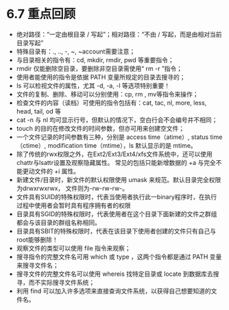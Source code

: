 # 6.7 重点回顾

-   绝对路径：“一定由根目录 / 写起”；相对路径：“不由 / 写起，而是由相对当前目录写起”
-   特殊目录有：., .., -, \~, \~account需要注意；
-   与目录相关的指令有：cd, mkdir, rmdir, pwd 等重要指令；
-   rmdir 仅能删除空目录，要删除非空目录需使用“ rm -r ”指令；
-   使用者能使用的指令是依据 PATH 变量所规定的目录去搜寻的；
-   ls 可以检视文件的属性，尤其 -d, -a, -l 等选项特别重要！
-   文件的复制、删除、移动可以分别使用：cp, rm , mv等指令来操作；
-   检查文件的内容（读档）可使用的指令包括有：cat, tac, nl, more, less, head, tail, od 等
-   cat -n 与 nl 均可显示行号，但默认的情况下，空白行会不会编号并不相同；
-   touch 的目的在修改文件的时间参数，但亦可用来创建空文件；
-   一个文件记录的时间参数有三种，分别是 access time（atime）, status time （ctime）, modification time（mtime），ls 默认显示的是 mtime。
-   除了传统的rwx权限之外，在Ext2/Ext3/Ext4/xfs文件系统中，还可以使用chattr与lsattr设置及观察隐藏属性。 常见的包括只能新增数据的 +a 与完全不能更动文件的 +i 属性。
-   新建文件/目录时，新文件的默认权限使用 umask 来规范。默认目录完全权限为drwxrwxrwx， 文件则为-rw-rw-rw-。
-   文件具有SUID的特殊权限时，代表当使用者执行此一binary程序时，在执行过程中使用者会暂时具有程序拥有者的权限
-   目录具有SGID的特殊权限时，代表使用者在这个目录下面新建的文件之群组都会与该目录的群组名称相同。
-   目录具有SBIT的特殊权限时，代表在该目录下使用者创建的文件只有自己与root能够删除！
-   观察文件的类型可以使用 file 指令来观察；
-   搜寻指令的完整文件名可用 which 或 type ，这两个指令都是通过 PATH 变量来搜寻文件名；
-   搜寻文件的完整文件名可以使用 whereis 找特定目录或 locate 到数据库去搜寻，而不实际搜寻文件系统；
-   利用 find 可以加入许多选项来直接查询文件系统，以获得自己想要知道的文件名。
